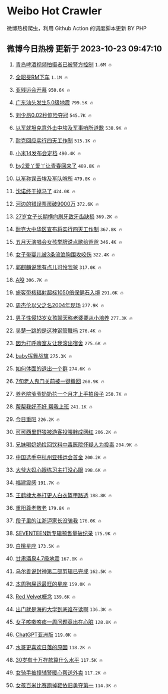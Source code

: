 # Weibo Hot Crawler 



微博热榜爬虫，利用 Github Action 的调度脚本更新 BY PHP 


## 微博今日热榜 更新于 2023-10-23 09:47:10 
1. [青岛啤酒视频拍摄者已被警方控制](https://s.weibo.com/weibo?q=%23%E9%9D%92%E5%B2%9B%E5%95%A4%E9%85%92%E8%A7%86%E9%A2%91%E6%8B%8D%E6%91%84%E8%80%85%E5%B7%B2%E8%A2%AB%E8%AD%A6%E6%96%B9%E6%8E%A7%E5%88%B6%23&t=31&band_rank=1&Refer=top) `1.6M 🔥` 

1. [全昭旻RM下车](https://s.weibo.com/weibo?q=%E5%85%A8%E6%98%AD%E6%97%BBRM%E4%B8%8B%E8%BD%A6&t=31&band_rank=2&Refer=top) `1.1M 🔥` 

1. [亚残运会开幕](https://s.weibo.com/weibo?q=%23%E4%BA%9A%E6%AE%8B%E8%BF%90%E4%BC%9A%E5%BC%80%E5%B9%95%23&t=31&band_rank=3&Refer=top) `950.6K 🔥` 

1. [广东汕头发生5.0级地震](https://s.weibo.com/weibo?q=%23%E5%B9%BF%E4%B8%9C%E6%B1%95%E5%A4%B4%E5%8F%91%E7%94%9F5.0%E7%BA%A7%E5%9C%B0%E9%9C%87%23&t=31&band_rank=4&Refer=top) `799.5K 🔥` 

1. [刘少昂0.02秒惊险夺冠](https://s.weibo.com/weibo?q=%23%E5%88%98%E5%B0%91%E6%98%820.02%E7%A7%92%E6%83%8A%E9%99%A9%E5%A4%BA%E5%86%A0%23&t=31&band_rank=5&Refer=top) `545.7K 🔥` 

1. [以军就坦克意外击中埃及军事哨所道歉](https://s.weibo.com/weibo?q=%23%E4%BB%A5%E5%86%9B%E5%B0%B1%E5%9D%A6%E5%85%8B%E6%84%8F%E5%A4%96%E5%87%BB%E4%B8%AD%E5%9F%83%E5%8F%8A%E5%86%9B%E4%BA%8B%E5%93%A8%E6%89%80%E9%81%93%E6%AD%89%23&t=31&band_rank=6&Refer=top) `538.9K 🔥` 

1. [耐克回应实行四天工作制](https://s.weibo.com/weibo?q=%23%E8%80%90%E5%85%8B%E5%9B%9E%E5%BA%94%E5%AE%9E%E8%A1%8C%E5%9B%9B%E5%A4%A9%E5%B7%A5%E4%BD%9C%E5%88%B6%23&t=31&band_rank=7&Refer=top) `515.1K 🔥` 

1. [小米14发布会定档](https://s.weibo.com/weibo?q=%23%E5%B0%8F%E7%B1%B314%E5%8F%91%E5%B8%83%E4%BC%9A%E5%AE%9A%E6%A1%A3%23&t=31&band_rank=8&Refer=top) `490.4K 🔥` 

1. [by2爱丫爱丫让青春回来了](https://s.weibo.com/weibo?q=%23by2%E7%88%B1%E4%B8%AB%E7%88%B1%E4%B8%AB%E8%AE%A9%E9%9D%92%E6%98%A5%E5%9B%9E%E6%9D%A5%E4%BA%86%23&t=31&band_rank=9&Refer=top) `489.8K 🔥` 

1. [以军称误击埃及军队哨所](https://s.weibo.com/weibo?q=%23%E4%BB%A5%E5%86%9B%E7%A7%B0%E8%AF%AF%E5%87%BB%E5%9F%83%E5%8F%8A%E5%86%9B%E9%98%9F%E5%93%A8%E6%89%80%23&t=31&band_rank=10&Refer=top) `479.0K 🔥` 

1. [沈诺终于掉马了](https://s.weibo.com/weibo?q=%23%E6%B2%88%E8%AF%BA%E7%BB%88%E4%BA%8E%E6%8E%89%E9%A9%AC%E4%BA%86%23&t=31&band_rank=11&Refer=top) `424.0K 🔥` 

1. [河边的错误票房破9000万](https://s.weibo.com/weibo?q=%23%E6%B2%B3%E8%BE%B9%E7%9A%84%E9%94%99%E8%AF%AF%E7%A5%A8%E6%88%BF%E7%A0%B49000%E4%B8%87%23&t=31&band_rank=12&Refer=top) `372.6K 🔥` 

1. [27岁女子长期横向刷牙致牙齿缺损](https://s.weibo.com/weibo?q=%2327%E5%B2%81%E5%A5%B3%E5%AD%90%E9%95%BF%E6%9C%9F%E6%A8%AA%E5%90%91%E5%88%B7%E7%89%99%E8%87%B4%E7%89%99%E9%BD%BF%E7%BC%BA%E6%8D%9F%23&t=31&band_rank=13&Refer=top) `369.2K 🔥` 

1. [耐克大中华区宣布将实行四天工作制](https://s.weibo.com/weibo?q=%23%E8%80%90%E5%85%8B%E5%A4%A7%E4%B8%AD%E5%8D%8E%E5%8C%BA%E5%AE%A3%E5%B8%83%E5%B0%86%E5%AE%9E%E8%A1%8C%E5%9B%9B%E5%A4%A9%E5%B7%A5%E4%BD%9C%E5%88%B6%23&t=31&band_rank=14&Refer=top) `367.8K 🔥` 

1. [五月天演唱会女孩举牌说点歌给爸爸](https://s.weibo.com/weibo?q=%23%E4%BA%94%E6%9C%88%E5%A4%A9%E6%BC%94%E5%94%B1%E4%BC%9A%E5%A5%B3%E5%AD%A9%E4%B8%BE%E7%89%8C%E8%AF%B4%E7%82%B9%E6%AD%8C%E7%BB%99%E7%88%B8%E7%88%B8%23&t=31&band_rank=15&Refer=top) `346.4K 🔥` 

1. [女子带婴儿被3条流浪狗围攻咬伤](https://s.weibo.com/weibo?q=%23%E5%A5%B3%E5%AD%90%E5%B8%A6%E5%A9%B4%E5%84%BF%E8%A2%AB3%E6%9D%A1%E6%B5%81%E6%B5%AA%E7%8B%97%E5%9B%B4%E6%94%BB%E5%92%AC%E4%BC%A4%23&t=31&band_rank=16&Refer=top) `322.4K 🔥` 

1. [郭麒麟说我有点儿可怜我爸](https://s.weibo.com/weibo?q=%23%E9%83%AD%E9%BA%92%E9%BA%9F%E8%AF%B4%E6%88%91%E6%9C%89%E7%82%B9%E5%84%BF%E5%8F%AF%E6%80%9C%E6%88%91%E7%88%B8%23&t=31&band_rank=17&Refer=top) `317.0K 🔥` 

1. [A股](https://s.weibo.com/weibo?q=A%E8%82%A1&t=31&band_rank=18&Refer=top) `306.7K 🔥` 

1. [旅客带核辐射超标1050倍保健石入境](https://s.weibo.com/weibo?q=%23%E6%97%85%E5%AE%A2%E5%B8%A6%E6%A0%B8%E8%BE%90%E5%B0%84%E8%B6%85%E6%A0%871050%E5%80%8D%E4%BF%9D%E5%81%A5%E7%9F%B3%E5%85%A5%E5%A2%83%23&t=31&band_rank=19&Refer=top) `291.0K 🔥` 

1. [周杰伦以父之名2004年现场](https://s.weibo.com/weibo?q=%23%E5%91%A8%E6%9D%B0%E4%BC%A6%E4%BB%A5%E7%88%B6%E4%B9%8B%E5%90%8D2004%E5%B9%B4%E7%8E%B0%E5%9C%BA%23&t=31&band_rank=20&Refer=top) `277.9K 🔥` 

1. [男子性侵13岁女孩聊天称老婆要从小培养](https://s.weibo.com/weibo?q=%23%E7%94%B7%E5%AD%90%E6%80%A7%E4%BE%B513%E5%B2%81%E5%A5%B3%E5%AD%A9%E8%81%8A%E5%A4%A9%E7%A7%B0%E8%80%81%E5%A9%86%E8%A6%81%E4%BB%8E%E5%B0%8F%E5%9F%B9%E5%85%BB%23&t=31&band_rank=21&Refer=top) `277.3K 🔥` 

1. [吴楚一跳的是这种钢管舞吗](https://s.weibo.com/weibo?q=%E5%90%B4%E6%A5%9A%E4%B8%80%E8%B7%B3%E7%9A%84%E6%98%AF%E8%BF%99%E7%A7%8D%E9%92%A2%E7%AE%A1%E8%88%9E%E5%90%97&t=31&band_rank=22&Refer=top) `276.4K 🔥` 

1. [因为打呼噜室友让我滚出宿舍](https://s.weibo.com/weibo?q=%23%E5%9B%A0%E4%B8%BA%E6%89%93%E5%91%BC%E5%99%9C%E5%AE%A4%E5%8F%8B%E8%AE%A9%E6%88%91%E6%BB%9A%E5%87%BA%E5%AE%BF%E8%88%8D%23&t=31&band_rank=23&Refer=top) `275.6K 🔥` 

1. [baby挥舞战旗](https://s.weibo.com/weibo?q=%23baby%E6%8C%A5%E8%88%9E%E6%88%98%E6%97%97%23&t=31&band_rank=24&Refer=top) `275.3K 🔥` 

1. [如何体面的退出一个群](https://s.weibo.com/weibo?q=%23%E5%A6%82%E4%BD%95%E4%BD%93%E9%9D%A2%E7%9A%84%E9%80%80%E5%87%BA%E4%B8%80%E4%B8%AA%E7%BE%A4%23&t=31&band_rank=25&Refer=top) `274.6K 🔥` 

1. [7旬老人鬼门关前被一键撤回](https://s.weibo.com/weibo?q=%237%E6%97%AC%E8%80%81%E4%BA%BA%E9%AC%BC%E9%97%A8%E5%85%B3%E5%89%8D%E8%A2%AB%E4%B8%80%E9%94%AE%E6%92%A4%E5%9B%9E%23&t=31&band_rank=26&Refer=top) `268.9K 🔥` 

1. [养老院爷爷奶奶花一个月才上手拍段子](https://s.weibo.com/weibo?q=%23%E5%85%BB%E8%80%81%E9%99%A2%E7%88%B7%E7%88%B7%E5%A5%B6%E5%A5%B6%E8%8A%B1%E4%B8%80%E4%B8%AA%E6%9C%88%E6%89%8D%E4%B8%8A%E6%89%8B%E6%8B%8D%E6%AE%B5%E5%AD%90%23&t=31&band_rank=27&Refer=top) `250.7K 🔥` 

1. [帮帮我好不好 帮我上班](https://s.weibo.com/weibo?q=%E5%B8%AE%E5%B8%AE%E6%88%91%E5%A5%BD%E4%B8%8D%E5%A5%BD%20%E5%B8%AE%E6%88%91%E4%B8%8A%E7%8F%AD&t=31&band_rank=28&Refer=top) `241.1K 🔥` 

1. [今日重阳](https://s.weibo.com/weibo?q=%23%E4%BB%8A%E6%97%A5%E9%87%8D%E9%98%B3%23&t=31&band_rank=29&Refer=top) `226.2K 🔥` 

1. [可可西里野狼被游客投喂胖成网红](https://s.weibo.com/weibo?q=%23%E5%8F%AF%E5%8F%AF%E8%A5%BF%E9%87%8C%E9%87%8E%E7%8B%BC%E8%A2%AB%E6%B8%B8%E5%AE%A2%E6%8A%95%E5%96%82%E8%83%96%E6%88%90%E7%BD%91%E7%BA%A2%23&t=31&band_rank=30&Refer=top) `206.2K 🔥` 

1. [兄妹喝奶奶捡回饮料中毒医院怀疑人为投毒](https://s.weibo.com/weibo?q=%23%E5%85%84%E5%A6%B9%E5%96%9D%E5%A5%B6%E5%A5%B6%E6%8D%A1%E5%9B%9E%E9%A5%AE%E6%96%99%E4%B8%AD%E6%AF%92%E5%8C%BB%E9%99%A2%E6%80%80%E7%96%91%E4%BA%BA%E4%B8%BA%E6%8A%95%E6%AF%92%23&t=31&band_rank=31&Refer=top) `204.9K 🔥` 

1. [中国选手夺杭州亚残运会首金](https://s.weibo.com/weibo?q=%23%E4%B8%AD%E5%9B%BD%E9%80%89%E6%89%8B%E5%A4%BA%E6%9D%AD%E5%B7%9E%E4%BA%9A%E6%AE%8B%E8%BF%90%E4%BC%9A%E9%A6%96%E9%87%91%23&t=31&band_rank=32&Refer=top) `200.2K 🔥` 

1. [大爷大妈心眼练习主打没心眼](https://s.weibo.com/weibo?q=%23%E5%A4%A7%E7%88%B7%E5%A4%A7%E5%A6%88%E5%BF%83%E7%9C%BC%E7%BB%83%E4%B9%A0%E4%B8%BB%E6%89%93%E6%B2%A1%E5%BF%83%E7%9C%BC%23&t=31&band_rank=33&Refer=top) `198.6K 🔥` 

1. [福建震感](https://s.weibo.com/weibo?q=%E7%A6%8F%E5%BB%BA%E9%9C%87%E6%84%9F&t=31&band_rank=34&Refer=top) `191.7K 🔥` 

1. [王鹤棣大奉打更人白衣盔甲路透](https://s.weibo.com/weibo?q=%23%E7%8E%8B%E9%B9%A4%E6%A3%A3%E5%A4%A7%E5%A5%89%E6%89%93%E6%9B%B4%E4%BA%BA%E7%99%BD%E8%A1%A3%E7%9B%94%E7%94%B2%E8%B7%AF%E9%80%8F%23&t=31&band_rank=35&Refer=top) `188.8K 🔥` 

1. [重阳尊老敬老](https://s.weibo.com/weibo?q=%23%E9%87%8D%E9%98%B3%E5%B0%8A%E8%80%81%E6%95%AC%E8%80%81%23&t=31&band_rank=36&Refer=top) `179.8K 🔥` 

1. [段子里的江浙沪家长没骗我](https://s.weibo.com/weibo?q=%E6%AE%B5%E5%AD%90%E9%87%8C%E7%9A%84%E6%B1%9F%E6%B5%99%E6%B2%AA%E5%AE%B6%E9%95%BF%E6%B2%A1%E9%AA%97%E6%88%91&t=31&band_rank=37&Refer=top) `176.0K 🔥` 

1. [SEVENTEEN新专辑预售量破纪录](https://s.weibo.com/weibo?q=%23SEVENTEEN%E6%96%B0%E4%B8%93%E8%BE%91%E9%A2%84%E5%94%AE%E9%87%8F%E7%A0%B4%E7%BA%AA%E5%BD%95%23&t=31&band_rank=38&Refer=top) `175.9K 🔥` 

1. [白桃星座](https://s.weibo.com/weibo?q=%E7%99%BD%E6%A1%83%E6%98%9F%E5%BA%A7&t=31&band_rank=39&Refer=top) `173.5K 🔥` 

1. [甘肃酒泉4.7级地震](https://s.weibo.com/weibo?q=%23%E7%94%98%E8%82%83%E9%85%92%E6%B3%894.7%E7%BA%A7%E5%9C%B0%E9%9C%87%23&t=31&band_rank=40&Refer=top) `167.8K 🔥` 

1. [乌尔善说封神第二部剪辑已完成](https://s.weibo.com/weibo?q=%23%E4%B9%8C%E5%B0%94%E5%96%84%E8%AF%B4%E5%B0%81%E7%A5%9E%E7%AC%AC%E4%BA%8C%E9%83%A8%E5%89%AA%E8%BE%91%E5%B7%B2%E5%AE%8C%E6%88%90%23&t=31&band_rank=41&Refer=top) `162.5K 🔥` 

1. [本周狗屎运最旺的星座](https://s.weibo.com/weibo?q=%E6%9C%AC%E5%91%A8%E7%8B%97%E5%B1%8E%E8%BF%90%E6%9C%80%E6%97%BA%E7%9A%84%E6%98%9F%E5%BA%A7&t=31&band_rank=42&Refer=top) `159.0K 🔥` 

1. [Red Velvet概念](https://s.weibo.com/weibo?q=Red%20Velvet%E6%A6%82%E5%BF%B5&t=31&band_rank=43&Refer=top) `139.6K 🔥` 

1. [出门就是海的大学到底谁在读啊](https://s.weibo.com/weibo?q=%E5%87%BA%E9%97%A8%E5%B0%B1%E6%98%AF%E6%B5%B7%E7%9A%84%E5%A4%A7%E5%AD%A6%E5%88%B0%E5%BA%95%E8%B0%81%E5%9C%A8%E8%AF%BB%E5%95%8A&t=31&band_rank=44&Refer=top) `136.3K 🔥` 

1. [女子咳嗽咳痰一周问题竟出在心脏](https://s.weibo.com/weibo?q=%23%E5%A5%B3%E5%AD%90%E5%92%B3%E5%97%BD%E5%92%B3%E7%97%B0%E4%B8%80%E5%91%A8%E9%97%AE%E9%A2%98%E7%AB%9F%E5%87%BA%E5%9C%A8%E5%BF%83%E8%84%8F%23&t=31&band_rank=45&Refer=top) `128.8K 🔥` 

1. [ChatGPT亚洲版](https://s.weibo.com/weibo?q=%23ChatGPT%E4%BA%9A%E6%B4%B2%E7%89%88%23&t=31&band_rank=46&Refer=top) `119.0K 🔥` 

1. [水哥更喜欢日落的原因](https://s.weibo.com/weibo?q=%23%E6%B0%B4%E5%93%A5%E6%9B%B4%E5%96%9C%E6%AC%A2%E6%97%A5%E8%90%BD%E7%9A%84%E5%8E%9F%E5%9B%A0%23&t=31&band_rank=47&Refer=top) `118.2K 🔥` 

1. [30岁有十万存款算什么水平](https://s.weibo.com/weibo?q=%2330%E5%B2%81%E6%9C%89%E5%8D%81%E4%B8%87%E5%AD%98%E6%AC%BE%E7%AE%97%E4%BB%80%E4%B9%88%E6%B0%B4%E5%B9%B3%23&t=31&band_rank=48&Refer=top) `117.5K 🔥` 

1. [女骑手被撞辅警暖心帮送外卖](https://s.weibo.com/weibo?q=%23%E5%A5%B3%E9%AA%91%E6%89%8B%E8%A2%AB%E6%92%9E%E8%BE%85%E8%AD%A6%E6%9A%96%E5%BF%83%E5%B8%AE%E9%80%81%E5%A4%96%E5%8D%96%23&t=31&band_rank=49&Refer=top) `117.2K 🔥` 

1. [女孩百米比赛跑掉鞋依旧勇夺第一](https://s.weibo.com/weibo?q=%23%E5%A5%B3%E5%AD%A9%E7%99%BE%E7%B1%B3%E6%AF%94%E8%B5%9B%E8%B7%91%E6%8E%89%E9%9E%8B%E4%BE%9D%E6%97%A7%E5%8B%87%E5%A4%BA%E7%AC%AC%E4%B8%80%23&t=31&band_rank=50&Refer=top) `114.3K 🔥` 

